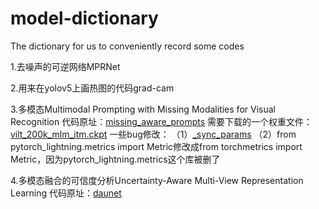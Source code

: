 # model-dictionary
The dictionary for us to conveniently record some codes

1.去噪声的可逆网络MPRNet

2.用来在yolov5上画热图的代码grad-cam

3.多模态Multimodal Prompting with Missing Modalities for Visual Recognition
代码原址：[missing_aware_prompts](https://github.com/YiLunLee/missing_aware_prompts)
需要下载的一个权重文件：[vilt_200k_mlm_itm.ckpt](https://github.com/dandelin/ViLT/releases/download/200k/vilt_200k_mlm_itm.ckpt)
一些bug修改：
（1）[_sync_params](https://blog.csdn.net/qq_33854260/article/details/129037203)
（2）from pytorch_lightning.metrics import Metric修改成from torchmetrics import Metric，因为pytorch_lightning.metrics这个库被删了

4.多模态融合的可信度分析Uncertainty-Aware Multi-View Representation Learning
代码原址：[daunet](http://cic.tju.edu.cn/faculty/zhangchangqing/research.html)

